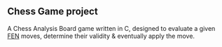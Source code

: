 
<h2>Chess Game project</h2>


A Chess Analysis Board game written in C, designed to evaluate a given <a href="https://en.wikipedia.org/wiki/Forsyth%E2%80%93Edwards_Notation">FEN</a>
 moves, determine their validity & eventually apply the move.

